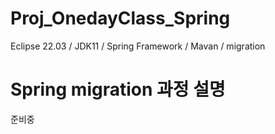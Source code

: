 # Proj_OnedayClass_Spring
Eclipse 22.03 / JDK11 / Spring Framework / Mavan / migration

# Spring migration 과정 설명
준비중
